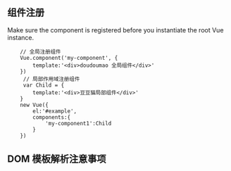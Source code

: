 ## 组件注册

Make sure the component is registered before you instantiate the root Vue instance. 

        // 全局注册组件
        Vue.component('my-component', {
            template:'<div>doudoumao 全局组件</div>'
        })
         // 局部作用域注册组件
         var Child = {
            template:'<div>豆豆猫局部组件</div>'
        }
        new Vue({
            el:'#example',
            components:{
                'my-component1':Child
            }
        })

## DOM 模板解析注意事项